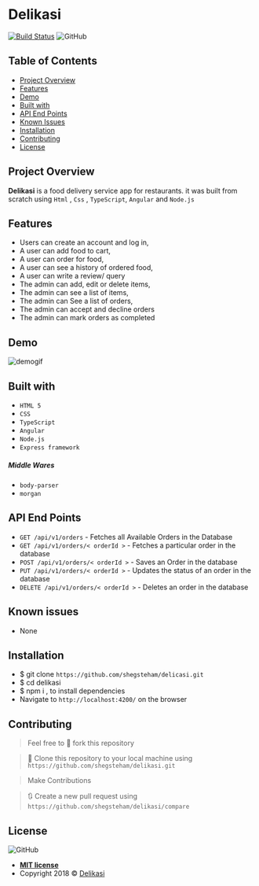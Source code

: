 # Delikasi

[![Build Status](https://travis-ci.org/shegsteham/Swift-Foods.svg?branch=develop)](https://travis-ci.org/shegsteham/delikasi) ![GitHub](https://img.shields.io/github/license/mashape/apistatus.svg)

## Table of Contents

* [Project Overview](#Project-Overview)
* [Features](#Features)
* [Demo](#demo)
* [Built with](#built-with)
* [API End Points](#API-End-Points)
* [Known Issues](#Known-issues)
* [Installation](#Installation)
* [Contributing](#contributing)
* [License](#License)

## Project Overview
**Delikasi** is a food delivery service app for restaurants. it was built from scratch using `Html` , `Css` , `TypeScript`, `Angular` and `Node.js`

## Features

- Users can create an account and log in,
- A user can add food to cart,
- A user can order for food,
- A user can see a history of ordered food,
- A user can write a review/ query
- The admin can add, edit or delete items,
- The admin can see a list of items,
- The admin can See a list of orders,
- The admin can accept and decline orders
- The admin can mark orders as completed

## Demo
![demogif](https://user-images.githubusercontent.com/25525765/46247609-baa42400-c405-11e8-923f-3df54b87ca0e.gif)

## Built with
- `HTML 5`
- `CSS`
- `TypeScript`
- `Angular`
- `Node.js`
- `Express framework`

##### Middle Wares
- `body-parser`
- `morgan`

## API End Points
- `GET /api/v1/orders`                -   Fetches all Available Orders in the Database
- `GET /api/v1/orders/< orderId >`    -   Fetches a particular order in the database
- `POST /api/v1/orders/< orderId >`   -   Saves an Order in the database
- `PUT /api/v1/orders/< orderId >`    -   Updates the status of an order in the database
- `DELETE /api/v1/orders/< orderId >` -   Deletes an order in the database

## Known issues
- None

## Installation

- $ git clone `https://github.com/shegsteham/delicasi.git`
- $ cd delikasi
- $ npm i , to install dependencies
- Navigate to `http://localhost:4200/` on the browser

## Contributing
>  Feel free to 🍴 fork this repository

>  👯 Clone this repository to your local machine using `https://github.com/shegsteham/delikasi.git`

> Make Contributions

> 🔃 Create a new pull request using `https://github.com/shegsteham/delikasi/compare`

## License
![GitHub](https://img.shields.io/github/license/mashape/apistatus.svg)

- **[MIT license](https://shegsteham.github.io/Fast-Food-Fast/UI/LICENSE.md)**
- Copyright 2018 © <a href="https://delikasi.herokuapp.com/" target="_blank">Delikasi</a>
